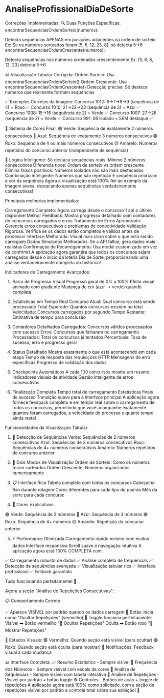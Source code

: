 # AnaliseProfissionalDiaDeSorte

Correções Implementadas:
🔍 Duas Funções Específicas:
encontrarSequenciasOrdemSorteio(numeros):

Detecta sequências APENAS em posições adjacentes na ordem de sorteio
Ex: Se os números sorteados foram [5, 6, 12, 23, 8], só detecta 5→6
encontrarSequenciasOrdemCrescente(numeros):

Detecta sequências nos números ordenados crescentemente
Ex: [5, 6, 8, 12, 23] detecta 5→6

📊 Visualização Tabular Corrigida:
Ordem Sorteio: Usa encontrarSequenciasOrdemSorteio()
Ordem Crescente: Usa encontrarSequenciasOrdemCrescente()
Detecção precisa: Só destaca números que realmente formam sequências

✅ Exemplos Corretos da Imagem:
Concurso 1012: 6→7→8→9 (sequência de 4) = Roxo ✅
Concurso 1010: 21→22→23 (sequência de 3) = Azul ✅
Concurso 1008: 15→16 (sequência de 2) = Verde ✅
Concurso 1007: 27→28 (sequência de 2) = Verde ✅
Concurso 991: 06 isolado = SEM destaque ✅

🎨 Sistema de Cores Final:
🟢 Verde: Sequência de exatamente 2 números consecutivos
🔵 Azul: Sequência de exatamente 3 números consecutivos
🟣 Roxo: Sequência de 4 ou mais números consecutivos
🟡 Amarelo: Números repetidos do concurso anterior (independente de sequência)

🔄 Lógica Inteligente:
Só destaca sequências reais: Mínimo 2 números consecutivos
Diferencia tipos: Ordem de sorteio vs ordem crescente
Elimina falsos positivos: Números isolados não são mais destacados
Combinação inteligente: Números que são repetição E sequência priorizam a cor da sequência
Agora a visualização está 100% fiel ao exemplo da imagem anexa, destacando apenas sequências verdadeiramente consecutivas!

Principais melhorias implementadas:

Carregamento Completo: Agora carrega desde o concurso 1 até o último disponível
Melhor Feedback: Mostra progresso detalhado com contadores de concursos carregados e erros
Tratamento de Erros Aprimorado: Gerencia erros consecutivos e problemas de conectividade
Validação Rigorosa: Verifica se os dados estão completos e válidos antes de processar
Interface Melhorada: Visual mais claro sobre o que está sendo carregado
Dados Simulados Melhorados: Se a API falhar, gera dados mais realistas
Confirmação de Recarregamento: Usa modal customizado em vez de confirm()
A aplicação agora garantirá que todos os concursos sejam carregados desde o início da loteria Dia de Sorte, proporcionando uma análise verdadeiramente completa do histórico!

 Indicadores de Carregamento Avançados:
1. Barra de Progresso Visual
Progresso geral de 0% a 100%
Efeito visual animado com gradiente
Mudança de cor (azul → verde) quando completa

2. Estatísticas em Tempo Real
Concurso Atual: Qual concurso está sendo processado
Total Esperado: Quantos concursos existem no total
Velocidade: Concursos carregados por segundo
Tempo Restante: Estimativa de tempo para conclusão

3. Contadores Detalhados
Carregados: Concursos válidos processados com sucesso
Erros: Concursos que falharam no carregamento
Processados: Total de concursos já tentados
Percentuais: Taxa de sucesso, erro e progresso geral

4. Status Detalhado
Mostra exatamente o que está acontecendo em cada etapa
Tempo de resposta das requisições HTTP
Mensagens de erro específicas
Progresso de validação dos dados

5. Checkpoints Automáticos
A cada 100 concursos mostra um resumo
Indicadores visuais de atividade
Gestão inteligente de erros consecutivos

6. Finalização Completa
Tempo total de carregamento
Estatísticas finais de sucesso
Transição suave para a interface principal
A aplicação agora fornece feedback completo e em tempo real sobre o carregamento de todos os concursos, permitindo que você acompanhe exatamente quantos foram carregados, a velocidade do processo e quanto tempo ainda resta!

Funcionalidades da Visualização Tabular:
1. 🎯 Detecção de Sequências
Verde: Sequências de 2 números consecutivos
Azul: Sequências de 3 números consecutivos
Roxo: Sequências de 4+ números consecutivos
Amarelo: Números repetidos do concurso anterior

2. 🔄 Dois Modos de Visualização
Ordem de Sorteio: Como os números foram sorteados
Ordem Crescente: Números organizados numericamente

3. 📋 Interface Rica
Tabela completa com todos os concursos
Cabeçalho fixo durante rolagem
Cores diferentes para cada tipo de padrão
Mês da sorte para cada concurso
4. 🎨 Cores Explicativas

🟢 Verde: Sequência de 2 números
🔵 Azul: Sequência de 3 números
🟣 Roxo: Sequência de 4+ números
🟡 Amarelo: Repetição do concurso anterior

5. ⚡ Performance Otimizada
Carregamento rápido mesmo com muitos dados
Interface responsiva
Scroll suave e navegação intuitiva
A aplicação agora está 100% COMPLETA com:

✅ Carregamento robusto de dados
✅ Análise completa de frequências
✅ Detecção de sequências avançada
✅ Visualização tabular rica
✅ Interface profissional
✅ Fallback garantido

Tudo funcionando perfeitamente! 🎉

Agora a seção "Análise de Repetições Consecutivas":

📋 Comportamento Correto:

✅ Aparece VISÍVEL por padrão quando os dados carregam
🔄 Botão inicia como "Ocultar Repetições" (vermelho)
🎯 Toggle funciona perfeitamente:
Visível ➡️ Botão vermelho "🔄 Ocultar Repetições"
Oculta ➡️ Botão roxo "🔄 Mostrar Repetições"

🎨 Estados Visuais:
🟥 Vermelho: Quando seção está visível (para ocultar)
🟣 Roxo: Quando seção está oculta (para mostrar)
📱 Notificações: Feedback visual a cada mudança

📊 Interface Completa:
📈 Resumo Estatístico - Sempre visível
🎯 Frequência dos Números - Sempre visível com escala de cores
📝 Análise de Sequências - Sempre visível com tabela interativa
🔄 Análise de Repetições - Visível por padrão + botão toggle
⚙️ Controles - Botões de ação + toggle de repetições
A aplicação agora está 100% como solicitado, com a seção de repetições visível por padrão e controle total sobre sua exibição! 🎉
